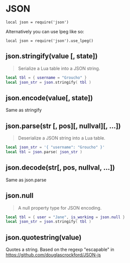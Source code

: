 # JSON

```local json = require('json')```

Alternatively you can use lpeg like so:

```
local json = require('json').use_lpeg()
```

## json.stringify(value [, state])

> Serialize a Lua table into a JSON string.

``` lua
local tbl = { username = "Groucho" }
local json_str = json.stringify( tbl )
```


## json.encode(value[, state])

Same as stringify

## json.parse(str [, pos][, nullval][, ...])

> Deserialize a JSON string into a Lua table.

``` lua
local json_str = '{ "username": "Groucho" }'
local tbl = json.parse( json_str )
```


## json.decode(str[, pos, nullval, ...])

Same as json.parse

## json.null

> A null property type for JSON encoding.

``` lua
local tbl = { user = "Jane", is_working = json.null }
local json_str = json.stringify( tbl )
```

## json.quotestring(value)

Quotes a string. Based on the regexp "escapable" in https://github.com/douglascrockford/JSON-js

